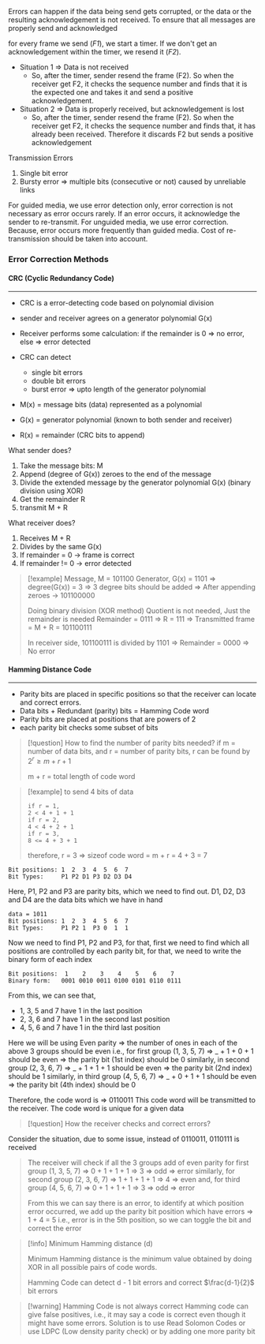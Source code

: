 Errors can happen if the data being send gets corrupted, or the data or the resulting acknowledgement is not received. 
To ensure that all messages are properly send and acknowledged

for every frame we send (*F1*), we start a timer. If we don't get an acknowledgement within the timer, we resend it (*F2*).

- Situation 1 => Data is not received
	- So, after the timer, sender resend the frame (F2). So when the receiver get F2, it checks the sequence number and finds that it is the expected one and takes it and send a positive acknowledgement.
- Situation 2 => Data is properly received, but acknowledgement is lost
	- So, after the timer, sender resend the frame (F2). So when the receiver get F2, it checks the sequence number and finds that, it has already been received. Therefore it discards F2 but sends a positive acknowledgement 

Transmission Errors
1. Single bit error
2. Bursty error => multiple bits (consecutive or not) caused by unreliable links

For guided media, we use error detection only, error correction is not necessary as error occurs rarely. If an error occurs, it acknowledge the sender to re-transmit. 
For unguided media, we use error correction. Because, error occurs more frequently than guided media. Cost of re-transmission should be taken into account. 

### Error Correction Methods

#### CRC (Cyclic Redundancy Code)
---
- CRC is a error-detecting code based on polynomial division
- sender and receiver agrees on a generator polynomial G(x)
- Receiver performs some calculation: if the remainder is 0 => no error, else => error detected

- CRC can detect 
	- single bit errors
	- double bit errors
	- burst error => upto length of the generator polynomial

- M(x) = message bits (data) represented as a polynomial
- G(x) = generator polynomial (known to both sender and receiver)
- R(x) = remainder (CRC bits to append)

What sender does?
1. Take the message bits: M
2. Append (degree of G(x)) zeroes to the end of the message
3. Divide the extended message by the generator polynomial G(x) (binary division using XOR)
4. Get the remainder R
5. transmit M + R

What receiver does?
1. Receives M + R
2. Divides by the same G(x)
3. If remainder = 0 -> frame is correct
4. If remainder != 0 -> error detected

>[!example]
>Message, M = 101100
>Generator, G(x) = 1101
>=> degree(G(x)) = 3 => 3 degree bits should be added
>=> After appending zeroes -> 101100000
>
>Doing binary division (XOR method)
>Quotient is not needed, Just the remainder is needed
>Remainder = 0111
>=> R = 111
>=> Transmitted frame = M + R = 101100111
>
>In receiver side, 
>101100111 is divided by 1101 => Remainder = 0000 => No error

#### Hamming Distance Code
---
- Parity bits are placed in specific positions so that the receiver can locate and correct errors. 
- Data bits + Redundant (parity) bits = Hamming Code word
- Parity bits are placed at positions that are powers of 2
- each parity bit checks some subset of bits

>[!question] How to find the number of parity bits needed?
>if m = number of data bits, and r = number of parity bits, r can be found by
>$2^r \ge m + r + 1$
>
>m + r = total length of code word

>[!example]
>to send 4 bits of data
>```
>if r = 1, 
>2 < 4 + 1 + 1
>if r = 2,
>4 < 4 + 2 + 1
>if r = 3,
>8 <= 4 + 3 + 1
>```
>therefore, r = 3
>=> sizeof code word = m + r = 4 + 3 = 7

```
Bit positions: 1  2  3  4  5  6  7 
Bit Types:     P1 P2 D1 P3 D2 D3 D4
```

Here, P1, P2 and P3 are parity bits, which we need to find out. D1, D2, D3 and D4 are the data bits which we have in hand

```
data = 1011
Bit positions: 1  2  3  4  5  6  7 
Bit Types:     P1 P2 1  P3 0  1  1
```

Now we need to find P1, P2 and P3, for that, first we need to find which all positions are controlled by each parity bit, for that, we need to write the binary form of each index

```
Bit positions:  1    2    3    4    5    6    7
Binary form:   0001 0010 0011 0100 0101 0110 0111
```

From this, we can see that, 
- 1, 3, 5 and 7 have 1 in the last position
- 2, 3, 6 and 7 have 1 in the second last position
- 4, 5, 6 and 7 have 1 in the third last position

Here we will be using Even parity
=> the number of ones in each of the above 3 groups should be even
i.e., for first group (1, 3, 5, 7) => _ + 1 + 0 + 1 should be even => the parity bit (1st index) should be 0
similarly, in second group (2, 3, 6, 7) => _ + 1 + 1 + 1 should be even => the parity bit (2nd index) should be 1
similarly, in third group (4, 5, 6, 7) => _ + 0 + 1 + 1 should be even => the parity bit (4th index) should be 0

Therefore, the code word is => 0110011
This code word will be transmitted to the receiver.
The code word is unique for a given data

>[!question] How the receiver checks and correct errors?
>
Consider the situation, due to some issue, instead of 0110011, 0110111 is received
>
>The receiver will check if all the 3 groups add of even parity
>for first group (1, 3, 5, 7) => 0 + 1 + 1 + 1 => 3 => odd => error
>similarly, for second group (2, 3, 6, 7) => 1 + 1 + 1 + 1 => 4 => even
>and, for third group (4, 5, 6, 7) => 0 + 1 + 1 + 1 => 3 => odd => error
>
>From this we can say there is an error, to identify at which position error occurred, we add up the parity bit position which have errors => 1 + 4 = 5 
>i.e., error is in the 5th position, so we can toggle the bit and correct the error

>[!info] Minimum Hamming distance (d)
>
>Minimum Hamming distance is the minimum value obtained by doing XOR in all possible pairs of code words.
>
>Hamming Code can detect d - 1 bit errors and correct $\frac{d-1}{2}$ bit errors

>[!warning] Hamming Code is not always correct
>Hamming code can give false positives, i.e., it may say a code is correct even though it might have some errors. 
>Solution is to use Read Solomon Codes or use LDPC (Low density parity check) or by adding one more parity bit
